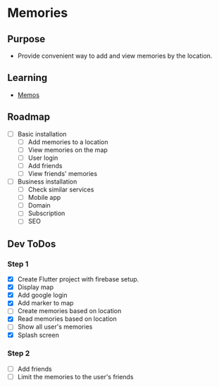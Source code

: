 # Memories
## Purpose
- Provide convenient way to add and view memories by the location.

## Learning
- [Memos](memos.md)

## Roadmap
- [ ] Basic installation
  - [ ] Add memories to a location
  - [ ] View memories on the map
  - [ ] User login
  - [ ] Add friends
  - [ ] View friends' memories
- [ ] Business installation
  - [ ] Check similar services
  - [ ] Mobile app
  - [ ] Domain
  - [ ] Subscription
  - [ ] SEO

## Dev ToDos
### Step 1
- [x] Create Flutter project with firebase setup.
- [x] Display map
- [x] Add google login
- [x] Add marker to map
- [ ] Create memories based on location
- [x] Read memories based on location
- [ ] Show all user's memories
- [x] Splash screen

### Step 2
- [ ] Add friends
- [ ] Limit the memories to the user's friends
